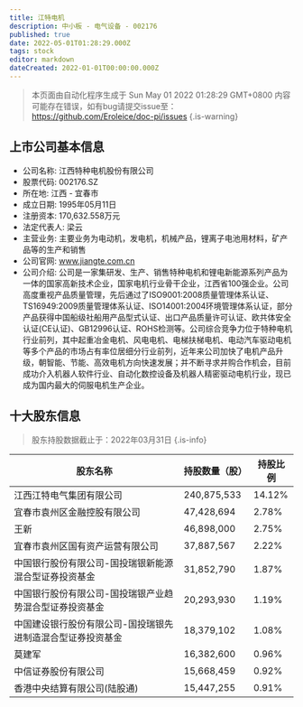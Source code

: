 ```yaml
---
title: 江特电机
description: 中小板 - 电气设备 - 002176
published: true
date: 2022-05-01T01:28:29.000Z
tags: stock
editor: markdown
dateCreated: 2022-01-01T00:00:00.000Z
---
```


> 本页面由自动化程序生成于 Sun May 01 2022 01:28:29 GMT+0800
> 内容可能存在错误，如有bug请提交issue至：https://github.com/Eroleice/doc-pi/issues
{.is-warning}

## 上市公司基本信息
- 公司名称: 江西特种电机股份有限公司
- 股票代码: 002176.SZ
- 所在地: 江西 - 宜春市
- 成立日期: 1995年05月11日
- 注册资本: 170,632.558万元
- 法定代表人: 梁云
- 主营业务: 主要业务为电动机，发电机，机械产品，锂离子电池用材料，矿产品等的生产和销售
- 公司官网: www.jiangte.com.cn
- 公司介绍: 公司是一家集研发、生产、销售特种电机和锂电新能源系列产品为一体的国家高新技术企业，国家电机行业骨干企业，江西省100强企业。公司高度重视产品质量管理，先后通过了ISO9001:2008质量管理体系认证、TS16949:2009质量管理体系认证、ISO14001:2004环境管理体系认证，部分产品获得中国船级社船用产品型式认证、出口产品质量许可认证、欧共体安全认证(CE认证)、GB12996认证、ROHS检测等。公司综合竞争力位于特种电机行业前列，其中起重冶金电机、风电电机、电梯扶梯电机、电动汽车驱动电机等多个产品的市场占有率位居细分行业前列，近年来公司加快了电机产品升级，朝智能、节能、高效电机方向快速发展；并不断寻求并购合作机会，目前成功介入机器人软件行业、自动化数控设备及机器人精密驱动电机行业，现已成为国内最大的伺服电机生产企业。


## 十大股东信息
> 股东持股数据截止于：2022年03月31日
{.is-info}

| 股东名称 | 持股数量（股） | 持股比例 |
| --- | --- | --- |
| 江西江特电气集团有限公司 | 240,875,533 | 14.12% |
| 宜春市袁州区金融控股有限公司 | 47,428,694 | 2.78% |
| 王新 | 46,898,000 | 2.75% |
| 宜春市袁州区国有资产运营有限公司 | 37,887,567 | 2.22% |
| 中国银行股份有限公司-国投瑞银新能源混合型证券投资基金 | 31,852,790 | 1.87% |
| 中国银行股份有限公司-国投瑞银产业趋势混合型证券投资基金 | 20,293,930 | 1.19% |
| 中国建设银行股份有限公司-国投瑞银先进制造混合型证券投资基金 | 18,379,102 | 1.08% |
| 莫建军 | 16,382,600 | 0.96% |
| 中信证券股份有限公司 | 15,668,459 | 0.92% |
| 香港中央结算有限公司(陆股通) | 15,447,255 | 0.91% |




